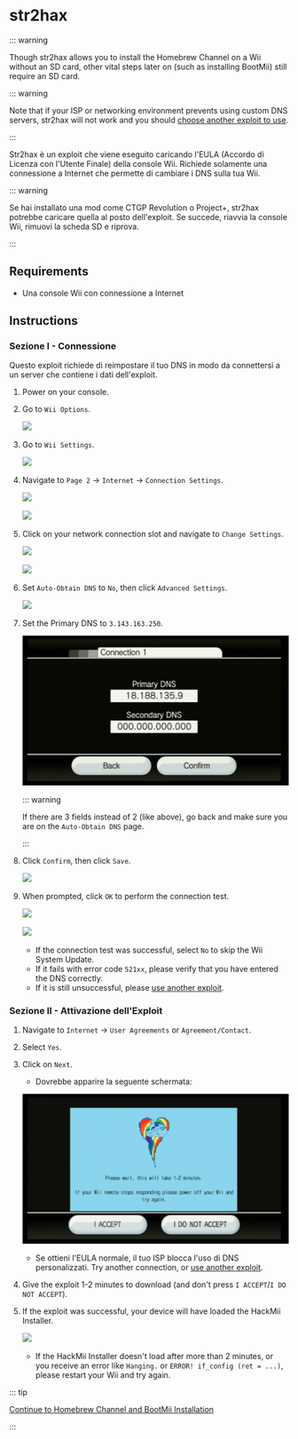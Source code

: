 # str2hax

::: warning

Though str2hax allows you to install the Homebrew Channel on a Wii without an SD card, other vital steps later on (such as installing BootMii) still require an SD card.

::: warning

Note that if your ISP or networking environment prevents using custom DNS servers, str2hax will not work and you should [choose another exploit to use](get-started).

:::

Str2hax è un exploit che viene eseguito caricando l'EULA (Accordo di Licenza con l'Utente Finale) della console Wii. Richiede solamente una connessione a Internet che permette di cambiare i DNS sulla tua Wii.

::: warning

Se hai installato una mod come CTGP Revolution o Project+, str2hax potrebbe caricare quella al posto dell'exploit. Se succede, riavvia la console Wii, rimuovi la scheda SD e riprova.

:::

## Requirements

- Una console Wii con connessione a Internet

## Instructions

### Sezione I - Connessione

Questo exploit richiede di reimpostare il tuo DNS in modo da connettersi a un server che contiene i dati dell'exploit.

1. Power on your console.

2. Go to `Wii Options`.

   ![](/images/riiconnect24/Internet_1.png)

3. Go to `Wii Settings`.

   ![](/images/riiconnect24/Internet_2.png)

4. Navigate to `Page 2` -> `Internet` -> `Connection Settings`.

   ![](/images/riiconnect24/Internet_3.png)

   ![](/images/riiconnect24/Internet_4.png)

5. Click on your network connection slot and navigate to `Change Settings`.

   ![](/images/riiconnect24/Internet_5.png)

   ![](/images/riiconnect24/Internet_6.png)

6. Set `Auto-Obtain DNS` to `No`, then click `Advanced Settings`.

   ![](/images/riiconnect24/Internet_7.png)

7. Set the Primary DNS to `3.143.163.250`.

   ![](/images/exploits/str2hax/dns.png)

   ::: warning

   If there are 3 fields instead of 2 (like above), go back and make sure you are on the `Auto-Obtain DNS` page.

   :::

8. Click `Confirm`, then click `Save`.

   ![](/images/riiconnect24/Internet_10.png)

9. When prompted, click `OK` to perform the connection test.

   ![](/images/riiconnect24/Internet_11.png)

   ![](/images/riiconnect24/Internet_12.png)

   - If the connection test was successful, select `No` to skip the Wii System Update.
   - If it fails with error code `521xx`, please verify that you have entered the DNS correctly.
   - If it is still unsuccessful, please [use another exploit](get-started).

### Sezione II - Attivazione dell'Exploit

1. Navigate to `Internet` -> `User Agreements` or `Agreement/Contact`.

2. Select `Yes`.

3. Click on `Next`.

   - Dovrebbe apparire la seguente schermata:

   ![](/images/exploits/str2hax/EULA.png)

   - Se ottieni l'EULA normale, il tuo ISP blocca l'uso di DNS personalizzati. Try another connection, or [use another exploit](get-started).

4. Give the exploit 1-2 minutes to download (and don't press `I ACCEPT`/`I DO NOT ACCEPT`).

5. If the exploit was successful, your device will have loaded the HackMii Installer.

   ![](/images/hackmii/scam.png)

   - If the HackMii Installer doesn't load after more than 2 minutes, or you receive an error like `Hanging.` or `ERROR! if_config (ret = ...)`, please restart your Wii and try again.

::: tip

[Continue to Homebrew Channel and BootMii Installation](hbc)

:::
